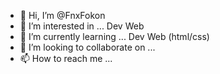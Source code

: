 - 👋 Hi, I’m @FnxFokon
- 👀 I’m interested in ... Dev Web
- 🌱 I’m currently learning ... Dev Web (html/css)
- 💞️ I’m looking to collaborate on ...
- 📫 How to reach me ...

<!---
FnxFokon/FnxFokon is a ✨ special ✨ repository because its `README.md` (this file) appears on your GitHub profile.
You can click the Preview link to take a look at your changes.
--->
